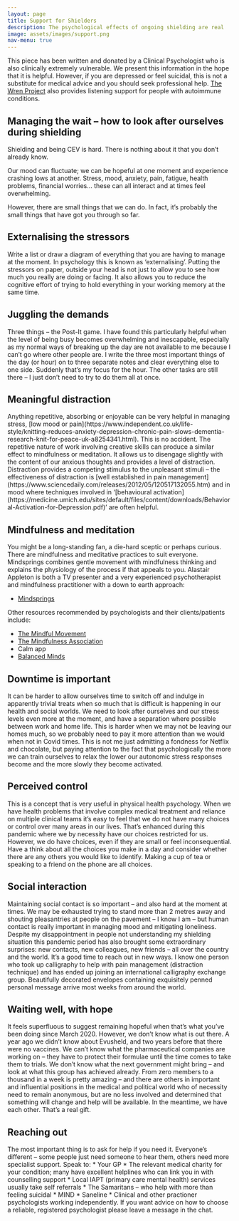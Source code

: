 ```yaml
---
layout: page
title: Support for Shielders
description: The psychological effects of ongoing shielding are real
image: assets/images/support.png
nav-menu: true
---
```

This piece has been written and donated by a Clinical Psychologist who is also clinically extremely vulnerable. We present this information in the hope that it is helpful. However, if you are depressed or feel suicidal, this is not a substitute for medical advice and you should seek professional help. [The Wren Project](https://www.wrenproject.org/) also provides listening support for people with autoimmune conditions.

<h2>Managing the wait – how to look after ourselves during shielding</h2>
Shielding and being CEV is hard. There is nothing about it that you don’t already know. 

Our mood can fluctuate; we can be hopeful at one moment and experience crashing lows at another. Stress, mood, anxiety, pain, fatigue, health problems, financial worries… these can all interact and at times feel overwhelming. 

However, there are small things that we can do. In fact, it’s probably the small things that have got you through so far.

<h2>Externalising the stressors</h2>
Write a list or draw a diagram of everything that you are having to manage at the moment. In psychology this is known as ‘externalising’. Putting the stressors on paper, outside your head is not just to allow you to see how much you really are doing or facing. It also allows you to reduce the cognitive effort of trying to hold everything in your working memory at the same time.

<h2>Juggling the demands</h2>
Three things – the Post-It game. I have found this particularly helpful when the level of being busy becomes overwhelming and inescapable, especially as my normal ways of breaking up the day are not available to me because I can’t go where other people are. I write the three most important things of the day (or hour) on to three separate notes and clear everything else to one side. Suddenly that’s my focus for the hour. The other tasks are still there – I just don’t need to try to do them all at once.

<h2>Meaningful distraction</h2>
Anything repetitive, absorbing or enjoyable can be very helpful in managing stress, [low mood or pain](https://www.independent.co.uk/life-style/knitting-reduces-anxiety-depression-chronic-pain-slows-dementia-research-knit-for-peace-uk-a8254341.html). This is no accident. The repetitive nature of work involving creative skills can produce a similar effect to mindfulness or meditation. It allows us to disengage slightly with the content of our anxious thoughts and provides a level of distraction. Distraction provides a competing stimulus to the unpleasant stimuli – the effectiveness of distraction is [well established in pain management](https://www.sciencedaily.com/releases/2012/05/120517132055.htm) and in mood where techniques involved in ‘[behavioural activation](https://medicine.umich.edu/sites/default/files/content/downloads/Behavioral-Activation-for-Depression.pdf)’ are often helpful. 

<h2>Mindfulness and meditation</h2>
You might be a long-standing fan, a die-hard sceptic or perhaps curious. There are mindfulness and meditative practices to suit everyone. Mindsprings combines gentle movement with mindfulness thinking and explains the physiology of the process if that appeals to you. Alastair Appleton is both a TV presenter and a very experienced psychotherapist and mindfulness practitioner with a down to earth approach: 

* [Mindsprings](https://www.mind-springs.org/)
 
Other resources recommended by psychologists and their clients/patients include:
* [The Mindful Movement](https://themindfulmovement.com/)
* [The Mindfulness Association](https://www.mindfulnessassociation.net/free-daily-online-mindfulness-meditation/)
* Calm app
* [Balanced Minds](https://balancedminds.com/compassion-focused-therapy-audio/?fbclid=IwAR2L5Dqsfx0AY1cE9IStllAOgaM17wacyNeHfca1RNUfTY5Kns2niV7uGBE)

<h2>Downtime is important</h2>
It can be harder to allow ourselves time to switch off and indulge in apparently trivial treats when so much that is difficult is happening in our health and social worlds. We need to look after ourselves and our stress levels even more at the moment, and have a separation where possible between work and home life. This is harder when we may not be leaving our homes much, so we probably need to pay it more attention than we would when not in Covid times. This is not me just admitting a fondness for Netflix and chocolate, but paying attention to the fact that psychologically the more we can train ourselves to relax the lower our autonomic stress responses become and the more slowly they become activated. 

<h2>Perceived control</h2>
This is a concept that is very useful in physical health psychology. When we have health problems that involve complex medical treatment and reliance on multiple clinical teams it’s easy to feel that we do not have many choices or control over many areas in our lives. That’s enhanced during this pandemic where we by necessity have our choices restricted for us. However, we do have choices, even if they are small or feel inconsequential. Have a think about all the choices you make in a day and consider whether there are any others you would like to identify. Making a cup of tea or speaking to a friend on the phone are all choices. 

<h2>Social interaction</h2>
Maintaining social contact is so important – and also hard at the moment at times. We may be exhausted trying to stand more than 2 metres away and shouting pleasantries at people on the pavement – I know I am – but human contact is really important in managing mood and mitigating loneliness. Despite my disappointment in people not understanding my shielding situation this pandemic period has also brought some extraordinary surprises: new contacts, new colleagues, new friends – all over the country and the world. It’s a good time to reach out in new ways. I know one person who took up calligraphy to help with pain management (distraction technique) and has ended up joining an international calligraphy exchange group. Beautifully decorated envelopes containing exquisitely penned personal message arrive most weeks from around the world. 

<h2>Waiting well, with hope</h2>
It feels superfluous to suggest remaining hopeful when that’s what you’ve been doing since March 2020. However, we don’t know what is out there. A year ago we didn’t know about Evusheld, and two years before that there were no vaccines. We can’t know what the pharmaceutical companies are working on – they have to protect their formulae until the time comes to take them to trials. We don’t know what the next government might bring – and look at what this group has achieved already. From zero members to a thousand in a week is pretty amazing – and there are others in important and influential positions in the medical and political world who of necessity need to remain anonymous, but are no less involved and determined that something will change and help will be available. In the meantime, we have each other. That’s a real gift. 

<h2>Reaching out</h2>
The most important thing is to ask for help if you need it. Everyone’s different – some people just need someone to hear them, others need more specialist support. Speak to: 
* Your GP 
* The relevant medical charity for your condition; many have excellent helplines who can link you in with counselling support 
* Local IAPT (primary care mental health) services usually take self referrals 
* The Samaritans – who help with more than feeling suicidal 
* MIND 
* Saneline 
* Clinical and other practioner psychologists working independently. If you want advice on how to choose a reliable, registered psychologist please leave a message in the chat. 